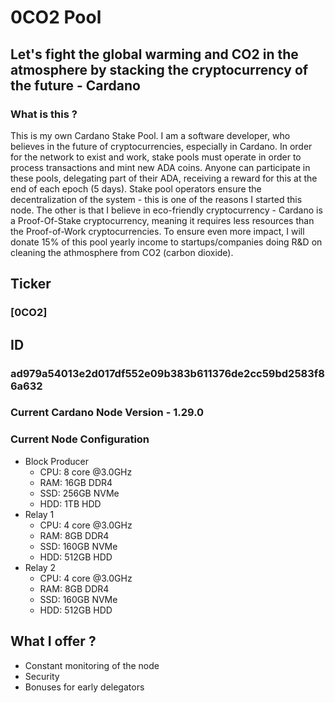 # 0CO2 Pool
## Let's fight the global warming and CO2 in the atmosphere by stacking the cryptocurrency of the future - Cardano

### What is this ? 
This is my own Cardano Stake Pool. I am a software developer, who believes in the future of cryptocurrencies, especially in Cardano. In order for the network to exist and work, stake pools must operate in order to process transactions and mint new ADA coins. Anyone can participate in these pools, delegating part of their ADA, receiving a reward for this at the end of each epoch (5 days). Stake pool operators ensure the decentralization of the system - this is one of the reasons I started this node. The other is that I believe in eco-friendly cryptocurrency - Cardano is a Proof-Of-Stake cryptocurrency, meaning it requires less resources than the Proof-of-Work cryptocurrencies. To ensure even more impact, I will donate 15% of this pool yearly income to startups/companies doing R&D on cleaning the athmosphere from CO2 (carbon dioxide).

## Ticker
### [0CO2]
## ID
### ad979a54013e2d017df552e09b383b611376de2cc59bd2583f86a632

### Current Cardano Node Version - 1.29.0
### Current Node Configuration
* Block Producer 
  * CPU: 8 core @3.0GHz
  * RAM: 16GB DDR4
  * SSD: 256GB NVMe
  * HDD: 1TB HDD
* Relay 1 
  * CPU: 4 core @3.0GHz
  * RAM: 8GB DDR4
  * SSD: 160GB NVMe
  * HDD: 512GB HDD
* Relay 2 
  * CPU: 4 core @3.0GHz
  * RAM: 8GB DDR4
  * SSD: 160GB NVMe
  * HDD: 512GB HDD   

## What I offer ?
* Constant monitoring of the node
* Security
* Bonuses for early delegators

